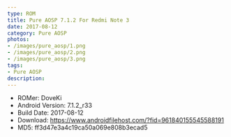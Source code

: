 ```yaml
---
type: ROM
title: Pure AOSP 7.1.2 For Redmi Note 3 
date: 2017-08-12
category: Pure AOSP
photos:
- /images/pure_aosp/1.png
- /images/pure_aosp/2.png
- /images/pure_aosp/3.png
tags:
- Pure AOSP
description: 
---
```

- ROMer: DoveKi
- Android Version: 7.1.2_r33
- Build Date: 2017-08-12
- Download: https://www.androidfilehost.com/?fid=961840155545588191
- MD5: ff3d47e3a4c19ca50a069e808b3ecad5

